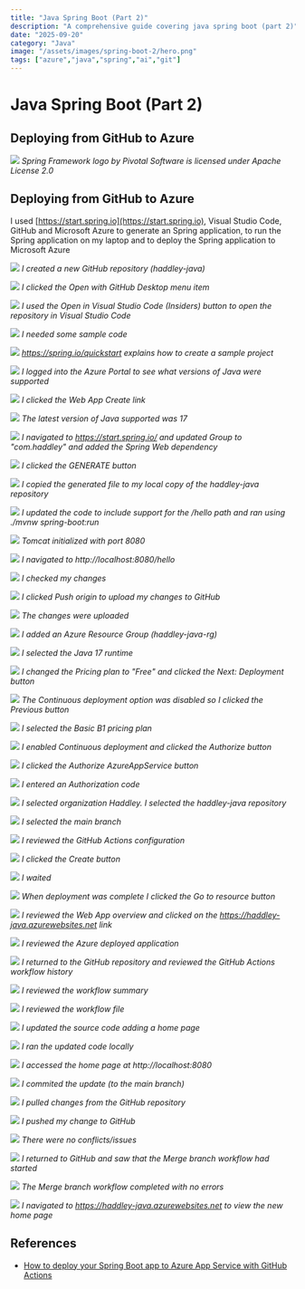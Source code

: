 ```yaml
---
title: "Java Spring Boot (Part 2)"
description: "A comprehensive guide covering java spring boot (part 2)"
date: "2025-09-20"
category: "Java"
image: "/assets/images/spring-boot-2/hero.png"
tags: ["azure","java","spring","ai","git"]
---
```


# Java Spring Boot (Part 2)

## Deploying from GitHub to Azure

![](/assets/images/spring-boot-2/spring-framework-logo-2018.svg)
*Spring Framework logo by Pivotal Software is licensed under Apache License 2.0*


## Deploying from GitHub to Azure

I used [https://start.spring.io](https://start.spring.io), Visual Studio Code, GitHub and Microsoft Azure to generate an Spring application, to run the Spring application on my laptop and to deploy the Spring application to Microsoft Azure

![](/assets/images/spring-boot-2/screenshot-2023-10-26-at-9.55.59-am-1895x1185.png)
*I created a new GitHub repository (haddley-java)*

![](/assets/images/spring-boot-2/screenshot-2023-10-26-at-9.56.35-am-1898x717.png)
*I clicked the Open with GitHub Desktop menu item*

![](/assets/images/spring-boot-2/screenshot-2023-10-26-at-9.57.18-am-1604x710.png)
*I used the Open in Visual Studio Code (Insiders) button to open the repository in Visual Studio Code*

![](/assets/images/spring-boot-2/screenshot-2023-10-26-at-9.57.51-am-1605x790.png)
*I needed some sample code*

![](/assets/images/spring-boot-2/screenshot-2023-10-26-at-9.59.05-am-1899x896.png)
*https://spring.io/quickstart explains how to create a sample project*

![](/assets/images/spring-boot-2/screenshot-2023-10-26-at-10.02.47-am-1898x693.png)
*I logged into the Azure Portal to see what versions of Java were supported*

![](/assets/images/spring-boot-2/screenshot-2023-10-26-at-10.03.01-am-1897x508.png)
*I clicked the Web App Create link*

![](/assets/images/spring-boot-2/screenshot-2023-10-26-at-10.03.26-am-1898x504.png)
*The latest version of Java supported was 17*

![](/assets/images/spring-boot-2/screenshot-2023-10-26-at-10.37.23-am-1897x762.png)
*I navigated to https://start.spring.io/ and updated Group to "com.haddley" and added the Spring Web dependency*

![](/assets/images/spring-boot-2/screenshot-2023-10-26-at-10.38.08-am-1895x891.png)
*I clicked the GENERATE button*

![](/assets/images/spring-boot-2/screenshot-2023-10-26-at-10.42.36-am-1198x430.png)
*I copied the generated file to my local copy of the haddley-java repository*

![](/assets/images/spring-boot-2/screenshot-2023-10-26-at-10.44.21-am-1609x793.png)
*I updated the code to include support for the /hello path and ran using ./mvnw spring-boot:run*

![](/assets/images/spring-boot-2/screenshot-2023-10-26-at-10.44.49-am-1605x790.png)
*Tomcat initialized with port 8080*

![](/assets/images/spring-boot-2/screenshot-2023-10-26-at-10.45.31-am-1895x154.png)
*I navigated to http://localhost:8080/hello*

![](/assets/images/spring-boot-2/screenshot-2023-10-26-at-10.46.15-am-1604x709.png)
*I checked my changes*

![](/assets/images/spring-boot-2/screenshot-2023-10-26-at-10.46.28-am-1605x710.png)
*I clicked Push origin to upload my changes to GitHub*

![](/assets/images/spring-boot-2/screenshot-2023-10-26-at-10.46.43-am-1603x711.png)
*The changes were uploaded*

![](/assets/images/spring-boot-2/screenshot-2023-10-26-at-10.48.44-am-1895x892.png)
*I added an Azure Resource Group (haddley-java-rg)*

![](/assets/images/spring-boot-2/screenshot-2023-10-26-at-10.49.32-am-1897x894.png)
*I selected the Java 17 runtime*

![](/assets/images/spring-boot-2/screenshot-2023-10-26-at-10.49.59-am-1895x894.png)
*I changed the Pricing plan to "Free" and clicked the Next: Deployment button*

![](/assets/images/spring-boot-2/screenshot-2023-10-26-at-10.51.14-am-1897x462.png)
*The Continuous deployment option was disabled so I clicked the Previous button*

![](/assets/images/spring-boot-2/screenshot-2023-10-26-at-10.51.33-am-1896x894.png)
*I selected the Basic B1 pricing plan*

![](/assets/images/spring-boot-2/screenshot-2023-10-26-at-10.51.47-am-1894x891.png)
*I enabled Continuous deployment and clicked the Authorize button*

![](/assets/images/spring-boot-2/screenshot-2023-10-26-at-10.52.06-am-1278x719.png)
*I clicked the Authorize AzureAppService button*

![](/assets/images/spring-boot-2/screenshot-2023-10-26-at-10.52.20-am-1281x722.png)
*I entered an Authorization code*

![](/assets/images/spring-boot-2/screenshot-2023-10-26-at-10.53.10-am-1898x894.png)
*I selected organization Haddley. I selected the haddley-java repository*

![](/assets/images/spring-boot-2/screenshot-2023-10-26-at-10.53.31-am-1896x892.png)
*I selected the main branch*

![](/assets/images/spring-boot-2/screenshot-2023-10-26-at-10.53.56-am-1895x894.png)
*I reviewed the GitHub Actions configuration*

![](/assets/images/spring-boot-2/screenshot-2023-10-26-at-10.55.13-am-1896x891.png)
*I clicked the Create button*

![](/assets/images/spring-boot-2/screenshot-2023-10-26-at-10.55.45-am-1896x891.png)
*I waited*

![](/assets/images/spring-boot-2/screenshot-2023-10-26-at-10.59.45-am-1896x894.png)
*When deployment was complete I clicked the Go to resource button*

![](/assets/images/spring-boot-2/screenshot-2023-10-26-at-11.00.03-am-1896x892.png)
*I reviewed the Web App overview and clicked on the https://haddley-java.azurewebsites.net link*

![](/assets/images/spring-boot-2/screenshot-2023-10-26-at-11.00.34-am-1896x291.png)
*I reviewed the Azure deployed application*

![](/assets/images/spring-boot-2/screenshot-2023-10-26-at-11.01.10-am-1894x500.png)
*I returned to the GitHub repository and reviewed the GitHub Actions workflow history*

![](/assets/images/spring-boot-2/screenshot-2023-10-26-at-11.01.36-am-1896x892.png)
*I reviewed the workflow summary*

![](/assets/images/spring-boot-2/screenshot-2023-10-26-at-11.03.13-am-1897x1208.png)
*I reviewed the workflow file*

![](/assets/images/spring-boot-2/screenshot-2023-10-26-at-11.04.41-am-1602x791.png)
*I updated the source code adding a home page*

![](/assets/images/spring-boot-2/screenshot-2023-10-26-at-11.05.06-am-1604x789.png)
*I ran the updated code locally*

![](/assets/images/spring-boot-2/screenshot-2023-10-26-at-11.05.25-am-1895x173.png)
*I accessed the home page at http://localhost:8080*

![](/assets/images/spring-boot-2/screenshot-2023-10-26-at-11.06.06-am-1604x708.png)
*I commited the update (to the main branch)*

![](/assets/images/spring-boot-2/screenshot-2023-10-26-at-11.06.29-am-1609x709.png)
*I pulled changes from the GitHub repository*

![](/assets/images/spring-boot-2/screenshot-2023-10-26-at-11.06.42-am-1607x709.png)
*I pushed my change to GitHub*

![](/assets/images/spring-boot-2/screenshot-2023-10-26-at-11.06.53-am-1602x708.png)
*There were no conflicts/issues*

![](/assets/images/spring-boot-2/screenshot-2023-10-26-at-11.07.15-am-1899x595.png)
*I returned to GitHub and saw that the Merge branch workflow had started*

![](/assets/images/spring-boot-2/screenshot-2023-10-26-at-11.08.40-am-1898x1208.png)
*The Merge branch workflow completed with no errors*

![](/assets/images/spring-boot-2/screenshot-2023-10-26-at-11.09.30-am-1896x165.png)
*I navigated to https://haddley-java.azurewebsites.net to view the new home page*
## References

- [How to deploy your Spring Boot app to Azure App Service with GitHub Actions](https://www.youtube.com/watch?v=CPsI1KnVSOM)

